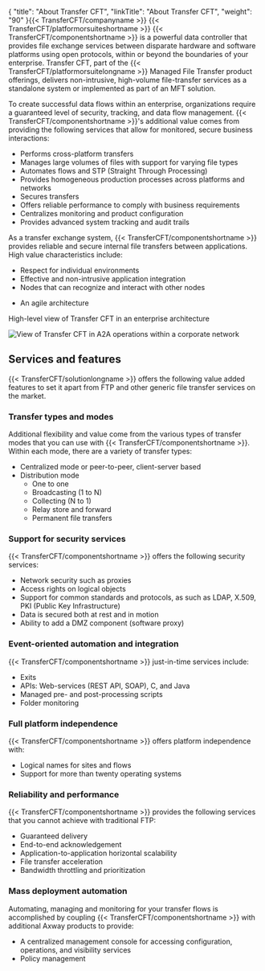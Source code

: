 {
    "title": "About Transfer CFT",
    "linkTitle": "About Transfer CFT",
    "weight": "90"
}{{< TransferCFT/companyname  >}} {{< TransferCFT/platformorsuiteshortname  >}} {{< TransferCFT/componentshortname  >}} is  a powerful data controller that provides file exchange services between disparate hardware and software platforms using open protocols, within or beyond the boundaries of your enterprise. Transfer CFT, part of the {{< TransferCFT/platformorsuitelongname  >}} Managed File Transfer product offerings, delivers non-intrusive, high-volume file-transfer services as a standalone system or implemented as part of an MFT solution.

To create successful data flows within an enterprise, organizations require a guaranteed level of security, tracking, and data flow management.  {{< TransferCFT/componentshortname  >}}'s additional value comes from providing the following services that allow for monitored, secure business interactions:

-   Performs cross-platform transfers
-   Manages large volumes of files with support for varying file types
-   Automates flows and STP (Straight Through Processing)
-   Provides homogeneous production processes across platforms and networks
-   Secures transfers
-   Offers reliable performance to comply with business requirements
-   Centralizes monitoring and product configuration
-   Provides advanced system tracking and audit trails

As a transfer exchange system, {{< TransferCFT/componentshortname  >}} provides reliable and secure internal file transfers between applications. High value characteristics include:

-   Respect for individual environments
-   Effective and non-intrusive application integration
-   Nodes that can recognize and interact with other nodes

<!-- -->

-   An agile architecture

High-level view of Transfer CFT in an enterprise architecture

<img src="/Images/TransferCFT/2013_g_TransferCFT_Corporate_Network_new.png" class="maxWidth" alt="View of Transfer CFT in A2A operations within a corporate network" />

## Services and features

{{< TransferCFT/solutionlongname  >}} offers the following value added features to set it apart from FTP and other generic file transfer services on the market.

### Transfer types and modes

Additional flexibility and value come from the various  types of transfer modes that you can use with {{< TransferCFT/componentshortname  >}}. Within each mode, there are a variety of transfer types:

-   Centralized mode or peer-to-peer,  client-server based
-   Distribution mode
    -   One to one
    -   Broadcasting (1 to N)
    -   Collecting (N to 1)
    -   Relay store and forward
    -   Permanent file transfers

### Support for security services

{{< TransferCFT/componentshortname  >}} offers the following security services:

-   Network security such as proxies
-   Access rights on logical objects
-   Support for common standards and protocols, as such as LDAP, X.509, PKI (Public Key Infrastructure)
-   Data is secured both at rest and in motion
-   Ability to add a DMZ component  (software proxy)

### Event-oriented automation and integration

{{< TransferCFT/componentshortname  >}} just-in-time services include:

-   Exits
-   APIs: Web-services (REST API, SOAP), C, and Java
-   Managed pre- and post-processing scripts
-   Folder monitoring

### Full platform independence

{{< TransferCFT/componentshortname  >}} offers platform independence with:

-   Logical names for sites and flows
-   Support for more than twenty operating systems

### Reliability and performance

{{< TransferCFT/componentshortname  >}} provides the following services that you cannot achieve with traditional FTP:

-   Guaranteed delivery
-   End-to-end acknowledgement
-   Application-to-application horizontal scalability
-   File transfer acceleration
-   Bandwidth throttling and prioritization

### Mass deployment automation

Automating, managing and monitoring for your transfer flows is accomplished by coupling {{< TransferCFT/componentshortname  >}} with additional Axway products to provide:

-   A centralized management console for accessing configuration, operations, and visibility services
-   Policy management
